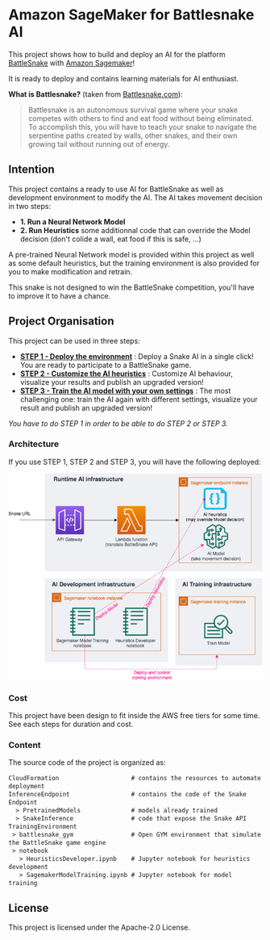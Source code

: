 # Amazon SageMaker for Battlesnake AI

This project shows how to build and deploy an AI for the platform [BattleSnake](https://play.battlesnake.com/) with [Amazon Sagemaker](https://aws.amazon.com/sagemaker/)!

It is ready to deploy and contains learning materials for AI enthusiast.

__What is Battlesnake?__ (taken from [Battlesnake.com](https://docs.battlesnake.com/rules)):

> Battlesnake is an autonomous survival game where your snake competes with others to find and eat food without being eliminated. To accomplish this, you will have to teach your snake to navigate the serpentine paths created by walls, other snakes, and their own growing tail without running out of energy.

## Intention

This project contains a ready to use AI for BattleSnake as well as development environment to modify the AI.
The AI takes movement decision in two steps:
 * __1. Run a Neural Network Model__ 
 * __2. Run Heuristics__ some additionnal code that can override the Model decision (don't colide a wall, eat food if this is safe, ...)

A pre-trained Neural Network model is provided within this project as well as some default heuristics, but the training environment is also provided for you to make modification and retrain.

This snake is not designed to win the BattleSnake competition, you'll have to improve it to have a chance.

## Project Organisation

This project can be used in three steps:

- __[STEP 1 - Deploy the environment](Documentation/DeployTheAIEndpoint.md)__ : Deploy a Snake AI in a single click! You are ready to participate to a BattleSnake game.
- __[STEP 2 - Customize the AI heuristics](Documentation/UpdateHeuristicsAndDeploy.md)__ : Customize AI behaviour, visualize your results and publish an upgraded version!
- __[STEP 3 - Train the AI model with your own settings](Documentation/TrainModelAndDeploy.md)__ : The most challenging one: train the AI again with different settings, visualize your result and publish an upgraded version!

_You have to do STEP 1 in order to be able to do STEP 2 or STEP 3._

### Architecture

If you use  STEP 1, STEP 2 and STEP 3, you will have the following deployed:

![General Architecture](Documentation/images/ArchitectureSagemakerBattleSnakeFull.png "General Architecture")

### Cost

This project have been design to fit inside the AWS free tiers for some time.
See each steps for duration and cost.

### Content

The source code of the project is organized as:

```
CloudFormation                    # contains the resources to automate deployment         
InferenceEndpoint                 # contains the code of the Snake Endpoint
  > PretrainedModels              # models already trained
  > SnakeInference                # code that expose the Snake API
TrainingEnvironment
 > battlesnake_gym                # Open GYM environment that simulate the BattleSnake game engine
 > notebook
   > HeuristicsDeveloper.ipynb    # Jupyter notebook for heuristics development
   > SagemakerModelTraining.ipynb # Jupyter notebook for model training    
```

## License

This project is licensed under the Apache-2.0 License.
